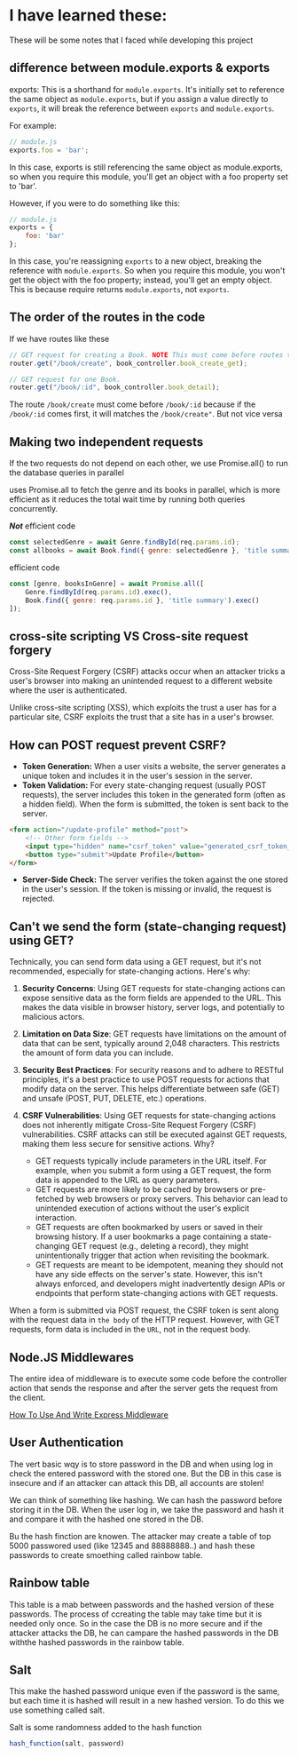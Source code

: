 # I have learned these:

These will be some notes that I faced while developing this project

## difference between module.exports & exports

exports: This is a shorthand for ```module.exports```. It's initially set to reference the same object as ```module.exports```, but if you assign a value directly to ```exports```, it will break the reference between ```exports``` and ```module.exports```.

For example:

```js
// module.js
exports.foo = 'bar';
```

In this case, exports is still referencing the same object as module.exports, so when you require this module, you'll get an object with a foo property set to 'bar'.

However, if you were to do something like this:

```js
// module.js
exports = {
    foo: 'bar'
};
```

In this case, you're reassigning ```exports``` to a new object, breaking the reference with ```module.exports```. So when you require this module, you won't get the object with the foo property; instead, you'll get an empty object. This is because require returns ```module.exports```, not ```exports```.

## The order of the routes in the code

If we have routes like these

```js
// GET request for creating a Book. NOTE This must come before routes that display Book (uses id).
router.get("/book/create", book_controller.book_create_get);

// GET request for one Book.
router.get("/book/:id", book_controller.book_detail);
```

The route ```/book/create``` must come before ```/book/:id``` because if the ```/book/:id``` comes first, it will matches the ```/book/create"```. But not vice versa

## Making two independent requests

If the two requests do not depend on each other, we use Promise.all() to run the database queries in parallel

uses Promise.all to fetch the genre and its books in parallel, which is more efficient as it reduces the total wait time by running both queries concurrently.

***Not*** efficient code
```js
const selectedGenre = await Genre.findById(req.params.id);
const allbooks = await Book.find({ genre: selectedGenre }, 'title summary').populate('genre')
```

efficient code
```js
const [genre, booksInGenre] = await Promise.all([
    Genre.findById(req.params.id).exec(),
    Book.find({ genre: req.params.id }, 'title summary').exec()
]);
```
## cross-site scripting VS Cross-site request forgery
Cross-Site Request Forgery (CSRF) attacks occur when an attacker tricks a user's browser into making an unintended request to a different website where the user is authenticated.

Unlike cross-site scripting (XSS), which exploits the trust a user has for a particular site, CSRF exploits the trust that a site has in a user's browser.

## How can POST request prevent CSRF?
* **Token Generation:** When a user visits a website, the server generates a unique token and includes it in the user's session in the server.
* **Token Validation:** For every state-changing request (usually POST requests), the server includes this token in the generated form (often as a hidden field). When the form is submitted, the token is sent back to the server.
```html
<form action="/update-profile" method="post">
    <!-- Other form fields -->
    <input type="hidden" name="csrf_token" value="generated_csrf_token_here">
    <button type="submit">Update Profile</button>
</form>
```
* **Server-Side Check:** The server verifies the token against the one stored in the user's session. If the token is missing or invalid, the request is rejected.

## Can't we send the form (state-changing request) using GET?

Technically, you can send form data using a GET request, but it's not recommended, especially for state-changing actions. Here's why:

1. **Security Concerns**: Using GET requests for state-changing actions can expose sensitive data as the form fields are appended to the URL. This makes the data visible in browser history, server logs, and potentially to malicious actors.

2. **Limitation on Data Size**: GET requests have limitations on the amount of data that can be sent, typically around 2,048 characters. This restricts the amount of form data you can include.

3. **Security Best Practices**: For security reasons and to adhere to RESTful principles, it's a best practice to use POST requests for actions that modify data on the server. This helps differentiate between safe (GET) and unsafe (POST, PUT, DELETE, etc.) operations.

4. **CSRF Vulnerabilities**: Using GET requests for state-changing actions does not inherently mitigate Cross-Site Request Forgery (CSRF) vulnerabilities. CSRF attacks can still be executed against GET requests, making them less secure for sensitive actions. Why?
    * GET requests typically include parameters in the URL itself. For example, when you submit a form using a GET request, the form data is appended to the URL as query parameters.
    * GET requests are more likely to be cached by browsers or pre-fetched by web browsers or proxy servers. This behavior can lead to unintended execution of actions without the user's explicit interaction.
    * GET requests are often bookmarked by users or saved in their browsing history. If a user bookmarks a page containing a state-changing GET request (e.g., deleting a record), they might unintentionally trigger that action when revisiting the bookmark.
    * GET requests are meant to be idempotent, meaning they should not have any side effects on the server's state. However, this isn't always enforced, and developers might inadvertently design APIs or endpoints that perform state-changing actions with GET requests.

When a form is submitted via POST request, the CSRF token is sent along with the request data in ```the body``` of the HTTP request. However, with GET requests, form data is included in the ```URL```, not in the request body. 

## Node.JS Middlewares

The entire idea of middleware is to execute some code before the controller action that sends the response and after the server gets the request from the client.

[How To Use And Write Express Middleware
](https://blog.webdevsimplified.com/2019-12/express-middleware-in-depth/)

## User Authentication
The vert basic wqy is to store password in the DB and when using log in check the entered password with the stored one. But the DB in this case is insecure and if an attacker can attack this DB, all accounts are stolen!

We can think of something like hashing. We can hash the password before storing it in the DB. When the user log in, we take the password and hash it and compare it with the hashed one stored in the DB.

Bu the hash finction are knowen. The attacker may create a table of top 5000 passwored used (like 12345 and 88888888..) and hash these passwords to create smoething called rainbow table.

## Rainbow table
This table is a mab between passwords and the hashed version of these passwords. The process of ccreating the table may take time but it is needed only once. So in the case the DB is no more secure and if the attacker attacks the DB, he can campare the hashed passwords in the DB withthe hashed passwords in the rainbow table.

## Salt
This make the hashed password unique even if the password is the same, but each time it is hashed will result in a new hashed version. To do this we use something called salt.

Salt is some randomness added to the hash function

```js
hash_function(salt, password)
```
